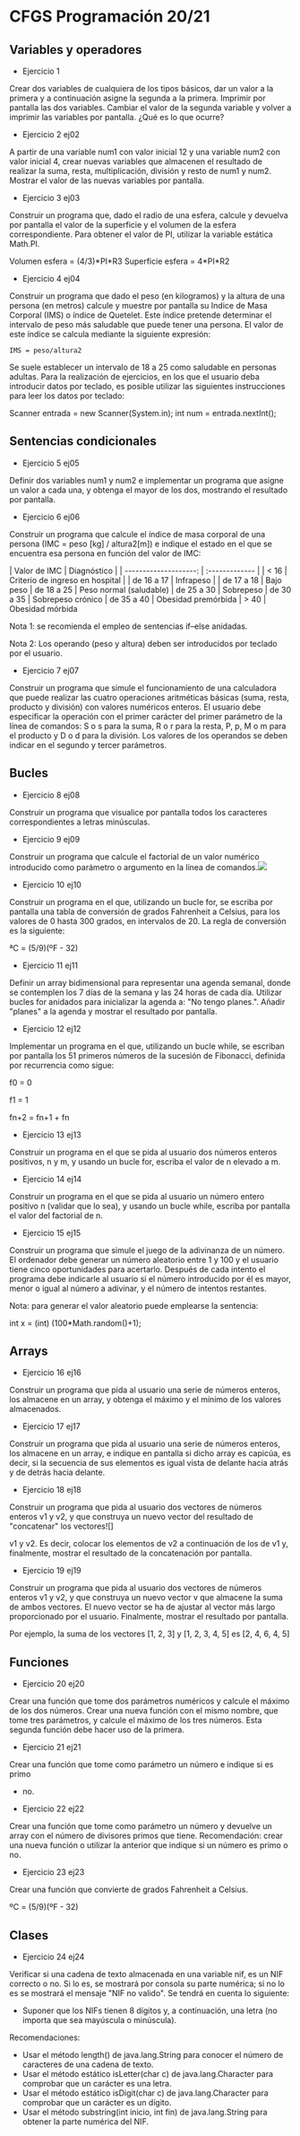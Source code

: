 # CFGS Programación 20/21

## Variables y operadores

- Ejercicio 1

Crear dos variables de cualquiera de los tipos básicos, dar un valor a la primera y a continuación asigne la segunda a la primera. Imprimir por pantalla las dos variables. Cambiar el valor de la segunda variable y volver a imprimir las variables por pantalla. ¿Qué es lo que ocurre?

- Ejercicio 2 ej02

A partir de una variable num1 con valor inicial 12 y una variable num2 con valor inicial 4, crear nuevas variables que almacenen el resultado de realizar la suma, resta, multiplicación, división y resto de num1 y num2. Mostrar el valor de las nuevas variables por pantalla.

- Ejercicio 3 ej03

Construir un programa que, dado el radio de una esfera, calcule y devuelva por pantalla el valor de la superficie y el volumen de la esfera correspondiente. Para obtener el valor de PI, utilizar la variable estática Math.PI.

Volumen esfera = (4/3)\*PI\*R3 Superficie esfera = 4\*PI\*R2

- Ejercicio 4 ej04

Construir un programa que dado el peso (en kilogramos) y la altura de una persona (en metros) calcule y muestre por pantalla su Indice de Masa Corporal (IMS) o índice de Quetelet. Este índice pretende determinar el intervalo de peso más saludable que puede tener una persona. El valor de este índice se calcula mediante la siguiente expresión:

`IMS = peso/altura2 `

Se suele establecer un intervalo de 18 a 25 como saludable en personas adultas. Para la realización de ejercicios, en los que el usuario deba introducir datos por teclado, es posible utilizar las siguientes instrucciones para leer los datos por teclado:

Scanner entrada = new Scanner(System.in); int num = entrada.nextInt();

## Sentencias condicionales

- Ejercicio 5 ej05

Definir dos variables num1 y num2 e implementar un programa que asigne un valor a cada una, y obtenga el mayor de los dos, mostrando el resultado por pantalla.

- Ejercicio 6 ej06

Construir un programa que calcule el índice de masa corporal de una persona (IMC = peso [kg] / altura2[m]) e indique el estado en el que se encuentra esa persona en función del valor de IMC:

| Valor de IMC | Diagnóstico | | --------------------: | :------------- | | < 16 | Criterio de ingreso en hospital | | de 16 a 17 | Infrapeso | | de 17 a 18 | Bajo peso | de 18 a 25 | Peso normal (saludable) | de 25 a 30 | Sobrepeso | de 30 a 35 | Sobrepeso crónico | de 35 a 40 | Obesidad premórbida | > 40 | Obesidad mórbida

Nota 1: se recomienda el empleo de sentencias if–else anidadas.

Nota 2: Los operando (peso y altura) deben ser introducidos por teclado por el usuario.

- Ejercicio 7 ej07

Construir un programa que simule el funcionamiento de una calculadora que puede realizar las cuatro operaciones aritméticas básicas (suma, resta, producto y  división)  con  valores  numéricos  enteros.  El  usuario  debe  especificar  la operación con el primer carácter del primer parámetro de la línea de comandos: S o s para la suma, R o r para la resta, P, p, M o m para el producto y D o d para la división. Los valores de los operandos se deben indicar en el segundo y tercer parámetros.

## Bucles
- Ejercicio 8 ej08

Construir  un  programa  que  visualice  por  pantalla  todos  los  caracteres correspondientes a letras minúsculas.

- Ejercicio 9 ej09

Construir un programa que calcule el factorial de un valor numérico introducido como parámetro o argumento en la línea de comandos.![](Aspose.Words.d0a1c163-068e-46d4-8ba9-803f9aec12e0.005.png)

- Ejercicio 10 ej10

Construir un programa en el que, utilizando un bucle for, se escriba por pantalla una tabla de conversión de grados Fahrenheit a Celsius, para los valores de 0 hasta 300 grados, en intervalos de 20. La regla de conversión es la siguiente:

ªC = (5/9)(ºF - 32)

- Ejercicio 11 ej11

Definir un array bidimensional para representar una agenda semanal, donde se contemplen los 7 días de la semana y las 24 horas de cada día. Utilizar bucles for anidados para inicializar la agenda a: "No tengo planes.". Añadir "planes" a la agenda y mostrar el resultado por pantalla.

- Ejercicio 12 ej12

Implementar un programa en el que, utilizando un bucle while, se escriban por pantalla los 51 primeros números de la sucesión de Fibonacci, definida por recurrencia como sigue:

f0 = 0

f1 = 1

fn+2 = fn+1 + fn

- Ejercicio 13 ej13

Construir un programa en el que se pida al usuario dos números enteros positivos, n y m, y usando un bucle for, escriba el valor de n elevado a m.

- Ejercicio 14 ej14

Construir un programa en el que se pida al usuario un número entero positivo n (validar que lo sea), y usando un bucle while, escriba por pantalla el valor del factorial de n.

- Ejercicio 15 ej15

Construir un programa que simule el juego de la adivinanza de un número. El ordenador debe generar un número aleatorio entre 1 y 100 y el usuario tiene cinco oportunidades para acertarlo. Después de cada intento el programa debe indicarle al usuario si el número introducido por él es mayor, menor o igual al número a adivinar, y el número de intentos restantes.

Nota: para generar el valor aleatorio puede emplearse la sentencia:

int x  = (int) (100\*Math.random()+1);

## Arrays
- Ejercicio 16 ej16

Construir  un  programa  que  pida  al  usuario  una  serie  de  números  enteros, los almacene en un array, y obtenga el máximo y el mínimo de los valores almacenados.

- Ejercicio 17 ej17

Construir un programa que pida al usuario una serie de números enteros, los almacene en un array, e indique en pantalla si dicho array es capicúa, es decir, si la secuencia de sus elementos es igual vista de delante hacia atrás y de detrás hacia delante.

- Ejercicio 18 ej18

Construir un programa que pida al usuario dos vectores de números enteros v1 y v2, y que construya un nuevo vector del resultado de "concatenar" los vectores![]

v1 y v2. Es decir, colocar los elementos de v2 a continuación de los de v1 y, finalmente, mostrar el resultado de la concatenación por pantalla.

- Ejercicio 19 ej19

Construir un programa que pida al usuario dos vectores de números enteros v1 y v2, y que construya un nuevo vector v que almacene la suma de ambos vectores. El nuevo vector se ha de ajustar al vector más largo proporcionado por el usuario. Finalmente, mostrar el resultado por pantalla.

Por ejemplo, la suma de los vectores [1, 2, 3] y [1, 2, 3, 4, 5] es [2, 4, 6, 4, 5]

## Funciones
- Ejercicio 20 ej20

Crear una función que tome dos parámetros numéricos y calcule el máximo de los dos números. Crear una nueva función con el mismo nombre, que tome tres parámetros, y calcule el máximo de los tres números. Esta segunda función debe hacer uso de la primera.

- Ejercicio 21 ej21

Crear una función que tome como parámetro un número e indique si es primo

- no.

- Ejercicio 22 ej22

Crear una función que tome como parámetro un número y devuelve un array con el número de divisores primos que tiene. Recomendación: crear una nueva función o utilizar la anterior que indique si un número es primo o no.

- Ejercicio 23 ej23

Crear una función que convierte de grados Fahrenheit a Celsius.

ºC = (5/9)(ºF - 32)

## Clases

- Ejercicio 24 ej24

Verificar si una cadena de texto almacenada en una variable nif, es un NIF correcto o no. Si lo es, se mostrará por consola su parte numérica; si no lo es se mostrará el mensaje "NIF no valido". Se tendrá en cuenta lo siguiente:

- Suponer que los NIFs tienen 8 dígitos y, a continuación, una letra (no importa que sea mayúscula o minúscula).

Recomendaciones:

- Usar  el  método  length()  de  java.lang.String  para  conocer  el  número  de caracteres de una cadena de texto.
- Usar  el  método  estático  isLetter(char  c)  de  java.lang.Character  para comprobar que un carácter es una letra.
- Usar el método estático isDigit(char c) de java.lang.Character para comprobar que un carácter es un dígito.
- Usar el método substring(int inicio, int fin) de java.lang.String para obtener la parte numérica del NIF.